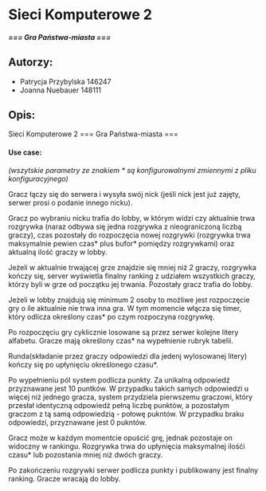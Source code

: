 # Sieci Komputerowe 2

#### *=== Gra Państwa-miasta ===*

## Autorzy:

- Patrycja Przybylska 146247
- Joanna Nuebauer 148111

## Opis:

Sieci Komputerowe 2
=== Gra Państwa-miasta ===

	
#### Use case:
*(wszytskie parametry ze znakiem * są konfigurowalnymi zmiennymi z pliku konfiguracyjnego)*

Gracz łączy się do serwera i wysyła swój nick (jeśli nick jest już zajęty,
serwer prosi o podanie innego nicku).

Gracz po wybraniu nicku trafia do lobby, w którym widzi czy aktualnie trwa rozgrywka (naraz odbywa się jedna rozgrywka z nieograniczoną liczbą graczy), czas pozostały do rozpoczęcia nowej rozgrywki (rozgrywka trwa maksymalnie pewien czas* plus bufor* pomiędzy rozgrywkami) oraz aktualną ilość graczy w lobby.

Jeżeli w aktualnie trwającej grze znajdzie się mniej niż 2 graczy, rozgrywka kończy się, server wyświetla finalny ranking z udziałem wszystkich graczy, którzy byli w grze od początku jej trwania. Pozostały gracz trafia do lobby.

Jeżeli w lobby znajdują się minimum 2 osoby to możliwe jest rozpoczęcie gry o ile aktualnie nie trwa inna gra. W tym momencie włącza się timer, który odlicza określony czas* po czym rozpoczyna rozgrywkę.

Po rozpoczęciu gry cyklicznie losowane są przez serwer kolejne litery alfabetu. Gracze mają określony czas* na wypełnienie rubryk tabelii.

Runda(składanie przez graczy odpowiedzi dla jedenj wylosowanej litery) kończy się po upłynięciu określonego czasu*.

Po wypełnieniu pól system podlicza punkty. Za unikalną odpowiedź przyznawane jest 10 puntków. W przypadku takich samych odpowiedzi u więcej niż jednego gracza, system przydziela pierwszemu graczowi, który przesłał identyczną odpowiedź pełną liczbę punktów, a pozostałym graczom z tą samą odpowiedzią - połowę pukntów. W przypadku braku odpowiedzi, przyznawane jest 0 pukntów.

Gracz może w każdym momentcie opuścić grę, jednak pozostaje on widoczny w rankingu. Rozgrywka trwa do upłynięcia maksymalnej ilośći czasu* lub pozostania mniej niż dwóch graczy.

Po zakończeniu rozgrywki serwer podlicza punkty i publikowany jest finalny ranking. Gracze wracają do lobby.
